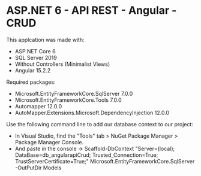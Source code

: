 # ASP.NET 6 - API REST - Angular - CRUD

This applcation was made with:
- ASP.NET Core 6
- SQL Server 2019
- Without Controllers (Minimalist Views)
- Angular 15.2.2

Required packages:
- Microsoft.EntityFrameworkCore.SqlServer 7.0.0
- Microsoft.EntityFrameworkCore.Tools 7.0.0
- Automapper 12.0.0
- AutoMapper.Extensions.Microsoft.DependencyInjection 12.0.0

Use the following command line to add our database context to our project:
- In Visual Studio, find the "Tools" tab > NuGet Package Manager > Package Manager Console.
- And paste in the console -> Scaffold-DbContext "Server=(local); DataBase=db_angularapiCrud; Trusted_Connection=True; TrustServerCertificate=True;" Microsoft.EntityFrameworkCore.SqlServer -OutPutDir Models